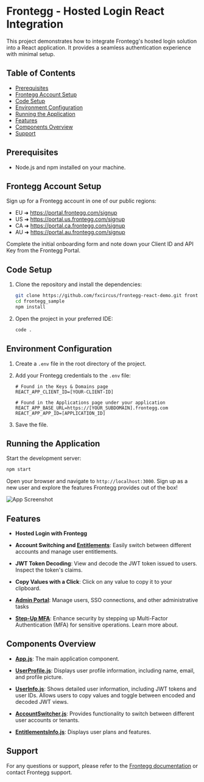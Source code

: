 # Frontegg - Hosted Login React Integration

This project demonstrates how to integrate Frontegg's hosted login solution into a React application. It provides a seamless authentication experience with minimal setup.

## Table of Contents

- [Prerequisites](#prerequisites)
- [Frontegg Account Setup](#frontegg-account-setup)
- [Code Setup](#code-setup)
- [Environment Configuration](#environment-configuration)
- [Running the Application](#running-the-application)
- [Features](#features)
- [Components Overview](#components-overview)
- [Support](#support)

## Prerequisites

- Node.js and npm installed on your machine.

## Frontegg Account Setup

Sign up for a Frontegg account in one of our public regions:

- EU ➜ <a href="https://portal.frontegg.com/signup" target="_blank">https://portal.frontegg.com/signup</a>
- US ➜ <a href="https://portal.us.frontegg.com/signup" target="_blank">https://portal.us.frontegg.com/signup</a>
- CA ➜ <a href="https://portal.ca.frontegg.com/signup" target="_blank">https://portal.ca.frontegg.com/signup</a>
- AU ➜ <a href="https://portal.au.frontegg.com/signup" target="_blank">https://portal.au.frontegg.com/signup</a>

Complete the initial onboarding form and note down your Client ID and API Key from the Frontegg Portal.

## Code Setup

1. Clone the repository and install the dependencies:

   ```bash
   git clone https://github.com/fxcircus/frontegg-react-demo.git frontegg_sample
   cd frontegg_sample
   npm install
   ```

2. Open the project in your preferred IDE:

   ```bash
   code .
   ```

## Environment Configuration

1. Create a `.env` file in the root directory of the project.

2. Add your Frontegg credentials to the `.env` file:

   ```plaintext
   # Found in the Keys & Domains page
   REACT_APP_CLIENT_ID=[YOUR-CLIENT-ID]

   # Found in the Applications page under your application
   REACT_APP_BASE_URL=https://[YOUR_SUBDOMAIN].frontegg.com
   REACT_APP_APP_ID=[APPLICATION_ID]
   ```

3. Save the file.

## Running the Application

Start the development server:

```bash
npm start
```

Open your browser and navigate to `http://localhost:3000`. Sign up as a new user and explore the features Frontegg provides out of the box!

![App Screenshot](./images/app_screenshot.png)

## Features

- **Hosted Login with Frontegg**

- **Account Switching and <a href="https://developers.frontegg.com/guides/authorization/entitlements/feature-based/plans" target="_blank">Entitlements</a>**: Easily switch between different accounts and manage user entitlements.
- **JWT Token Decoding**: View and decode the JWT token issued to users. Inspect the token's claims.
- **Copy Values with a Click**: Click on any value to copy it to your clipboard.
- **<a href="https://developers.frontegg.com/guides/admin-portal/intro" target="_blank">Admin Portal</a>**: Manage users, SSO connections, and other administrative tasks
- **<a href="https://developers.frontegg.com/guides/step-up/intro" target="_blank">Step-Up MFA</a>**: Enhance security by stepping up Multi-Factor Authentication (MFA) for sensitive operations. Learn more about.

## Components Overview

- **[App.js](src/App.js)**: The main application component.

- **[UserProfile.js](src/components/UserProfile.js)**: Displays user profile information, including name, email, and profile picture.

- **[UserInfo.js](src/components/UserInfo.js)**: Shows detailed user information, including JWT tokens and user IDs. Allows users to copy values and toggle between encoded and decoded JWT views.

- **[AccountSwitcher.js](src/components/AccountSwitcher.js)**: Provides functionality to switch between different user accounts or tenants.

- **[EntitlementsInfo.js](src/components/EntitlementsInfo.js)**: Displays user plans and features.


## Support

For any questions or support, please refer to the <a href="https://developers.frontegg.com/guides/getting-started/home" target="_blank">Frontegg documentation</a> or contact Frontegg support.